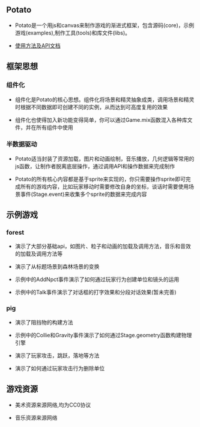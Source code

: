 ## Potato

   * Potato是一个用js和canvas来制作游戏的渐进式框架，包含源码(core)，示例游戏(examples),制作工具(tools)和库文件(libs)。

   * [使用方法及API文档](https://www.yuque.com/books/share/662514e0-513d-44b6-9f95-343b279351b8?#)

## 框架思想

   ### 组件化

   * 组件化是Potato的核心思想。组件化将场景和精灵抽象成类，调用场景和精灵时根据不同数据即可创建不同的实例，从而达到可高度复用的效果

   * 组件化也使得加入新功能变得简单，你可以通过Game.mix函数混入各种库文件，并在所有组件中使用

   ### 半数据驱动

   * Potato适当封装了资源加载，图片和动画绘制，音乐播放，几何逻辑等常用的js函数，让制作者脱离底层操作，通过调用API和操作数据来完成制作

   * Potato的所有核心内容都是基于sprite来实现的，你只需要操作sprite即可完成所有的游戏内容，比如玩家移动时需要修改自身的坐标，谈话时需要使用场景事件(Stage.event)来收集多个sprite的数据来完成内容

## 示例游戏

   ### forest

   * 演示了大部分基础api，如图片、粒子和动画的加载及调用方法，音乐和音效的加载及调用方法等

   * 演示了从标题场景到森林场景的变换

   * 示例中的AddNpct事件演示了如何通过玩家行为创建单位和镜头的运用

   * 示例中的Talk事件演示了对话框的打字效果和分段对话效果(暂未完善)

   ### pig

   * 演示了阻挡物的构建方法

   * 示例中的Collie和Gravity事件演示了如何通过Stage.geometry函数构建物理引擎

   * 演示了玩家攻击，跳跃，落地等方法

   * 演示了如何通过玩家攻击行为删除单位

## 游戏资源

   * 美术资源来源网络,均为CC0协议

   * 音乐资源来源网络